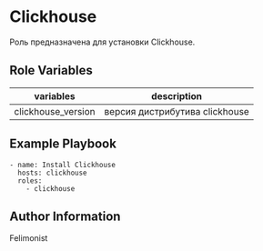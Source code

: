 Clickhouse
=========

Роль предназначена для установки Clickhouse.

Role Variables
--------------
| variables | description |
|--------|-----------|
| clickhouse_version | версия дистрибутива clickhouse |

Example Playbook
----------------
```
- name: Install Clickhouse
  hosts: clickhouse
  roles:
    - clickhouse
```


Author Information
------------------

Felimonist